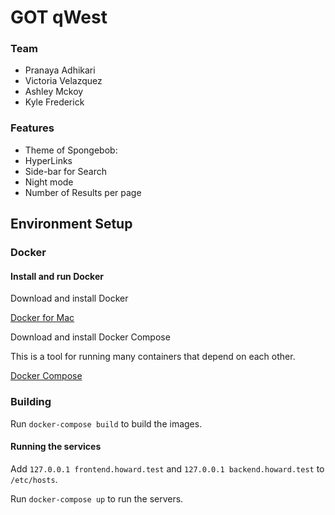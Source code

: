 # GOT qWest
### Team
  * Pranaya Adhikari
  * Victoria Velazquez
  * Ashley Mckoy
  * Kyle Frederick  
### Features
 * Theme of Spongebob:
 * HyperLinks 
 * Side-bar for Search
 * Night mode
 * Number of Results per page



  


## Environment Setup

### Docker

#### Install and run Docker

Download and install Docker

[Docker for Mac](https://docs.docker.com/docker-for-mac/)

Download and install Docker Compose

This is a tool for running many containers that depend on each other.

[Docker Compose](https://github.com/docker/compose/releases)

### Building
Run `docker-compose build` to build the images.

#### Running the services
Add `127.0.0.1 frontend.howard.test` and `127.0.0.1 backend.howard.test` to `/etc/hosts`.

Run `docker-compose up` to run the servers.


